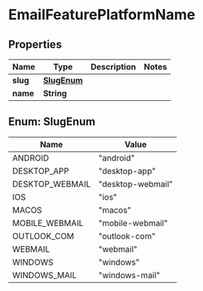 

# EmailFeaturePlatformName


## Properties

| Name | Type | Description | Notes |
|------------ | ------------- | ------------- | -------------|
|**slug** | [**SlugEnum**](#SlugEnum) |  |  |
|**name** | **String** |  |  |



## Enum: SlugEnum

| Name | Value |
|---- | -----|
| ANDROID | &quot;android&quot; |
| DESKTOP_APP | &quot;desktop-app&quot; |
| DESKTOP_WEBMAIL | &quot;desktop-webmail&quot; |
| IOS | &quot;ios&quot; |
| MACOS | &quot;macos&quot; |
| MOBILE_WEBMAIL | &quot;mobile-webmail&quot; |
| OUTLOOK_COM | &quot;outlook-com&quot; |
| WEBMAIL | &quot;webmail&quot; |
| WINDOWS | &quot;windows&quot; |
| WINDOWS_MAIL | &quot;windows-mail&quot; |



